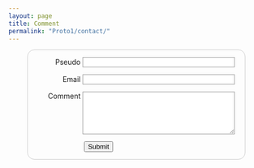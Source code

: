 ```yaml
---
layout: page
title: Comment
permalink: "Proto1/contact/"
---
```


<style>
form {
  /* Uniquement centrer le formulaire sur la page */
  margin: 0 auto;
  width: 400px;
  /* Encadré pour voir les limites du formulaire */
  padding: 1em;
  border: 1px solid #CCC;
  border-radius: 1em;
}

form div + div {
  margin-top: 1em;
}

label {
  /* Pour être sûrs que toutes les étiquettes ont même taille et sont correctement alignées */
  display: inline-block;
  width: 90px;
  text-align: right;
}

input, textarea {
  /* Pour s'assurer que tous les champs texte ont la même police.
     Par défaut, les textarea ont une police monospace */
  font: 1em sans-serif;

  /* Pour que tous les champs texte aient la même dimension */
  width: 300px;
  box-sizing: border-box;

  /* Pour harmoniser le look & feel des bordures des champs texte */
  border: 1px solid #999;
}

input:focus, textarea:focus {
  /* Pour souligner légèrement les éléments actifs */
  border-color: #000;
}

textarea {
  /* Pour aligner les champs texte multi‑ligne avec leur étiquette */
  vertical-align: top;

  /* Pour donner assez de place pour écrire du texte */
  height: 5em;
}

.button {
  /* Pour placer le bouton à la même position que les champs texte */
  padding-left: 90px; /* même taille que les étiquettes */
}

button {
  /* Cette marge supplémentaire représente grosso modo le même espace que celui
     entre les étiquettes et les champs texte */
  margin-left: .5em;
}

</style>

<form action="page_fichier.html">

<div>  
    <label for="nom">Pseudo</label>
    <input type="text" id="nom" name="user_id" size="30" minlength="5" maxlength="25">     
</div>

<div> 
    <label for="mail">Email</label>
    <input type="email" id="mail" name="user_email">
</div>

<div> 
    <label for="comment">Comment</label> 
    <textarea name="comments" id="comments" name="user_comment" style="font-family:sans-serif;font-size:1.2em;"></textarea>
</div>

<div class="button">  
        <button type="submit">Submit</button>
</div>

</form>
        
